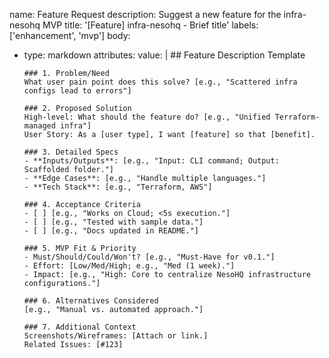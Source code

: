 name: Feature Request
description: Suggest a new feature for the infra-nesohq MVP
title: '[Feature] infra-nesohq - Brief title'
labels: ['enhancement', 'mvp']
body:
  - type: markdown
    attributes:
      value: |
        ## Feature Description Template
        
        ### 1. Problem/Need
        What user pain point does this solve? [e.g., "Scattered infra configs lead to errors"]
        
        ### 2. Proposed Solution
        High-level: What should the feature do? [e.g., "Unified Terraform-managed infra"]
        User Story: As a [user type], I want [feature] so that [benefit].
        
        ### 3. Detailed Specs
        - **Inputs/Outputs**: [e.g., "Input: CLI command; Output: Scaffolded folder."]
        - **Edge Cases**: [e.g., "Handle multiple languages."]
        - **Tech Stack**: [e.g., "Terraform, AWS"]
        
        ### 4. Acceptance Criteria
        - [ ] [e.g., "Works on Cloud; <5s execution."]
        - [ ] [e.g., "Tested with sample data."]
        - [ ] [e.g., "Docs updated in README."]
        
        ### 5. MVP Fit & Priority
        - Must/Should/Could/Won't? [e.g., "Must-Have for v0.1."]
        - Effort: [Low/Med/High; e.g., "Med (1 week)."]
        - Impact: [e.g., "High: Core to centralize NesoHQ infrastructure configurations."]
        
        ### 6. Alternatives Considered
        [e.g., "Manual vs. automated approach."]
        
        ### 7. Additional Context
        Screenshots/Wireframes: [Attach or link.]
        Related Issues: [#123]